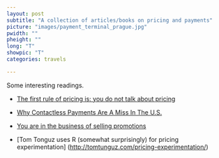 ```yaml
---
layout: post
subtitle: "A collection of articles/books on pricing and payments"
picture: "images/payment_terminal_prague.jpg"
pwidth: ""
pheight: ""
long: "T"
showpic: "T"
categories: travels

---
```


Some interesting readings.



- [The first rule of pricing is: you do not talk about pricing](https://medium.com/fluxx-studio-notes/the-first-rule-of-pricing-is-you-do-not-talk-about-pricing-1875caa39b89#.bwo3i4qot)

- [Why Contactless Payments Are A Miss In The U.S.](http://www.pymnts.com/nfc/2016/uk-lessons-for-us-mobile-payments-adoption/)

- [You are in the business of selling promotions](http://tomtunguz.com/the-business-of-selling-promotions/)

- [Tom Tonguz uses R (somewhat surprisingly) for pricing experimentation] (http://tomtunguz.com/pricing-experimentation/)



